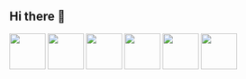 ## Hi there 👋

<!--
**tsuyumori/tsuyumori** is a ✨ _special_ ✨ repository because its `README.md` (this file) appears on your GitHub profile.

Here are some ideas to get you started:

- 🔭 I’m currently working on ...
- 🌱 I’m currently learning ...
- 👯 I’m looking to collaborate on ...
- 🤔 I’m looking for help with ...
- 💬 Ask me about ...
- 📫 How to reach me: ...
- 😄 Pronouns: ...
- ⚡ Fun fact: ...
-->

<img src="https://github.com/user-attachments/assets/6c93a7e7-c95c-4234-ac96-ae4f8af9c594" width="64px"/>
<img src="https://github.com/user-attachments/assets/40ebf984-438d-43a6-97b1-1a06d9afc9e5" width="64px"/>
<img src="https://github.com/user-attachments/assets/201a7b38-664e-40b3-b032-5c6094401cb4" width="64px"/>
<img src="https://github.com/user-attachments/assets/b35a7327-ec07-4717-a229-cbaaeb99d7fd" width="64px"/>
<img src="https://github.com/user-attachments/assets/82ddeb7f-e8c6-44af-a61b-927ce894cef5" width="64px"/>
<img src="https://github.com/user-attachments/assets/d8a16f50-e3a0-437f-85e0-9788e07795e6" width="64px"/>
